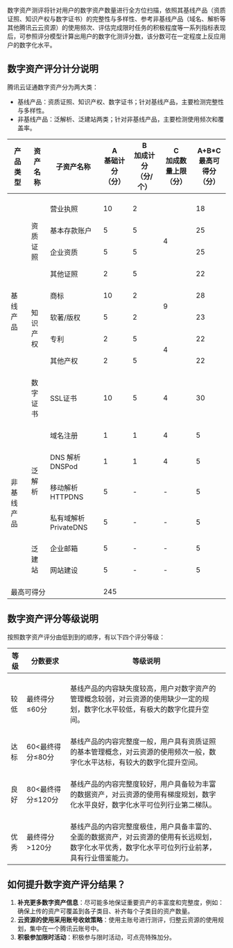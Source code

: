 数字资产测评将针对用户的数字资产数量进行全方位扫描，依照其基线产品（资质证照、知识产权与数字证书）的完整性与多样性、参考非基线产品（域名、解析等其他腾讯云云资源）的使用频次、评估完成限时任务的积极程度等一系列指标表现后，可参照评分模型计算出用户的数字化测评分数，该分数可在一定程度上反应用户的数字化水平。

## 数字资产评分计分说明

腾讯云证通数字资产分为两大类：
- 基线产品：资质证照、知识产权、数字证书；针对基线产品，主要检测完整性与多样性。
- 非基线产品：泛解析、泛建站两类；针对非基线产品，主要检测使用频次和覆盖率。
<table>
<thead>
  <tr>
    <th>产品类型</th>
    <th>资产名称</th>
    <th>子资产名称</th>
    <th style="text-align:center;">A<br>基础计分<br>（分）</th>
    <th style="text-align:center;width:14%">B<br>加成计分<br>（分/个）</th>
    <th style="text-align:center;">C<br>加成数量上限<br>（分）</th>
    <th style="text-align:center;">A+B*C<br>最高可得分<br>（分）</th>
  </tr>
</thead>
<tbody>
  <tr>
    <td rowspan="9"><br>基线产品</td>
    <td rowspan="4"><br>资质证照</td>
    <td><br>营业执照</td>
    <td><br>10</td>
    <td><br>2</td>
    <td rowspan="4"><br>4</td>
    <td><br>18</td>
  </tr>
  <tr>
    <td><br>基本存款账户</td>
    <td><br>5</td>
    <td><br>5</td>
    <td><br>25</td>
  </tr>
  <tr>
    <td><br>企业资质</td>
    <td><br>5</td>
    <td><br>5</td>
    <td><br>25</td>
  </tr>
  <tr>
    <td><br>其他证照</td>
    <td><br>2</td>
    <td><br>5</td>
    <td><br>22</td>
  </tr>
  <tr>
    <td rowspan="4"><br>知识产权</td>
    <td><br>商标</td>
    <td><br>10</td>
    <td><br>2</td>
    <td rowspan="2"><br>9</td>
    <td><br>28</td>
  </tr>
  <tr>
    <td><br>软著/版权</td>
    <td><br>5</td>
    <td><br>2</td>
    <td><br>23</td>
  </tr>
  <tr>
    <td><br>专利</td>
    <td><br>2</td>
    <td><br>5</td>
    <td rowspan="2"><br>4</td>
    <td><br>22</td>
  </tr>
  <tr>
    <td><br>其他产权</td>
    <td><br>2</td>
    <td><br>5</td>
    <td><br>22</td>
  </tr>
  <tr>
    <td><br>数字证书</td>
    <td><br>SSL证书</td>
    <td><br>10</td>
    <td><br>5</td>
    <td><br>4</td>
    <td><br>30</td>
  </tr>
  <tr>
    <td rowspan="6"><br>非基线产品</td>
    <td rowspan="4"><br>泛解析</td>
    <td><br>域名注册</td>
    <td><br>1</td>
    <td><br>1</td>
    <td><br>4</td>
    <td><br>5</td>
  </tr>
  <tr>
    <td><br>DNS 解析 DNSPod</td>
    <td><br>1</td>
    <td><br>1</td>
    <td><br>4</td>
    <td><br>5</td>
  </tr>
  <tr>
    <td><br>移动解析 HTTPDNS</td>
    <td><br>5</td>
    <td><br>-</td>
    <td><br>-</td>
    <td><br>5</td>
  </tr>
  <tr>
    <td><br>私有域解析 PrivateDNS</td>
    <td><br>5</td>
    <td><br>-</td>
    <td><br>-</td>
    <td><br>5</td>
  </tr>
  <tr>
    <td rowspan="2"><br>泛建站</td>
    <td><br>企业邮箱</td>
    <td><br>5</td>
    <td><br>-</td>
    <td><br>-</td>
    <td><br>5</td>
  </tr>
  <tr>
    <td><br>网站建设</td>
    <td><br>5</td>
    <td><br>-</td>
    <td><br>-</td>
    <td><br>5</td>
  </tr>
  <tr>
    <td colspan="3"><br>最高可得分</td>
    <td colspan="4"><br>245</td>
  </tr>
</tbody>
</table>

## 数字资产评分等级说明
按照数字资产评分由低到到的顺序，有以下四个评分等级：


<table>
<thead>
  <tr>
    <th>等级</th>
    <th style="width:20%">分数要求</th>
    <th>等级说明</th>
  </tr>
</thead>
<tbody>
  <tr>
    <td><br>较低</td>
    <td><br>最终得分&le;60分</td>
    <td><br>基线产品的内容缺失度较高，用户对数字资产的管理概念较弱，对云资源的使用缺少一定的规划，数字化水平较低，有极大的数字化提升空间。</td>
  </tr>
  <tr>
    <td><br>达标</td>
    <td><br>60&lt;最终得分&le;80分</td>
    <td><br>基线产品的内容完整度一般，用户具有资质证照的基本管理概念，对云资源的使用频次一般，数字化水平达标，有较大的数字化提升空间。</td>
  </tr>
  <tr>
    <td><br>良好</td>
    <td><br>80&lt;最终得分&le;120分</td>
    <td><br>基线产品的内容完整度较好，用户具备较为丰富的数据资产，对云资源的使用有梯度规划，数字化水平良好，数字化水平可位列行业第二梯队。</td>
  </tr>
  <tr>
    <td><br>优秀</td>
    <td><br>最终得分&gt;120分</td>
    <td><br>基线产品的内容完整度极佳，用户具备丰富的、全面的数据资产，对云资源的使用有长远规划，数字化水平优秀，数字化水平可位列行业前茅，具有行业借鉴能力。</td>
  </tr>
</tbody>
</table>


## 如何提升数字资产评分结果？
1. **补充更多数字资产信息**：尽可能多地保证重要资产的丰富度和完整度，例如：确保上传的资产可覆盖到各子类目、补齐每个子类目的资产数量。
2. **云资源的使用采用账号收敛策略**：使用主账号进行测评，归整云资源的使用规划，集中在一个腾讯云账号中。
3. **积极参加限时活动**：积极参与限时活动，可点亮特殊加分。
